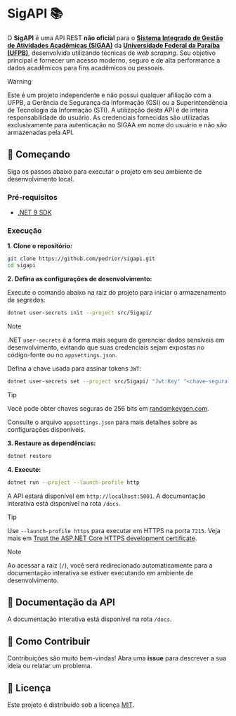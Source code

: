 # SigAPI 📚

O **SigAPI** é uma API REST **não oficial** para o **[Sistema Integrado de Gestão de Atividades Acadêmicas
(SIGAA)](https://sigaa.ufpb.br/publico/)** da **[Universidade Federal da Paraíba (UFPB)](https://www.ufpb.br/)**,
desenvolvida utilizando técnicas de _web scraping_. Seu objetivo principal é fornecer um acesso moderno, seguro e de
alta performance a dados acadêmicos para fins acadêmicos ou pessoais.

> [!WARNING]
> Este é um projeto independente e não possui qualquer afiliação com a UFPB, a Gerência de Segurança da Informação (GSI)
> ou a Superintendência de Tecnologia da Informação (STI). A utilização desta API é de inteira responsabilidade do
> usuário. As credenciais fornecidas são utilizadas exclusivamente para autenticação no SIGAA em nome do usuário e não
> são armazenadas pela API.

## 🚀 Começando

Siga os passos abaixo para executar o projeto em seu ambiente de desenvolvimento local.

### Pré-requisitos

- [.NET 9 SDK](https://dotnet.microsoft.com/en-us/download/dotnet/9.0)

### Execução

**1. Clone o repositório:**

```bash
git clone https://github.com/pedrior/sigapi.git
cd sigapi
```

**2. Defina as configurações de desenvolvimento:**

Execute o comando abaixo na raiz do projeto para iniciar o armazenamento de segredos:

```bash
dotnet user-secrets init --project src/Sigapi/
```

> [!NOTE]
> .NET `user-secrets` é a forma mais segura de gerenciar dados sensíveis em desenvolvimento, evitando que suas
> credenciais sejam expostas no código-fonte ou no `appsettings.json`.

Defina a chave usada para assinar tokens `JWT`:

```bash
dotnet user-secrets set --project src/Sigapi/ "Jwt:Key" "<chave-segura-de-256-bits>"
```

> [!TIP]
> Você pode obter chaves seguras de 256 bits em [randomkeygen.com](https://randomkeygen.com).

Consulte o arquivo `appsettings.json` para mais detalhes sobre as configurações disponíveis.

**3. Restaure as dependências:**

```bash
dotnet restore
```

**4. Execute:**

```bash
dotnet run --project --launch-profile http
```

A API estará disponível em `http://localhost:5001`. A documentação interativa está disponível na rota `/docs`.

> [!TIP]
> Use `--launch-profile https` para executar em HTTPS na porta `7215`. Veja mais em
> [Trust the ASP.NET Core HTTPS development certificate](https://learn.microsoft.com/en-us/aspnet/core/security/enforcing-ssl?view=aspnetcore-9.0&tabs=visual-studio%2Clinux-sles#trust-the-aspnet-core-https-development-certificate).

> [!NOTE]
> Ao acessar a raiz (`/`), você será redirecionado automaticamente para a documentação interativa se estiver executando
> em ambiente de desenvolvimento.

## 📖 Documentação da API

A documentação interativa está disponível na rota `/docs`.

## 🤝 Como Contribuir

Contribuições são muito bem-vindas! Abra uma **issue** para descrever a sua ideia ou relatar um problema.

## 📄 Licença

Este projeto é distribuído sob a licença [MIT](https://github.com/pedrior/sigaa-api-ufpb/blob/main/LICENSE).
